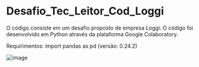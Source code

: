 # Desafio_Tec_Leitor_Cod_Loggi

O código consiste em um desafio proposto de empresa Loggi. O código foi desenvolvido em Python através da plataforma Google Colaboratory. 

Requirimentos:
import pandas as pd (versão: 0.24.2)
 

![image](https://user-images.githubusercontent.com/56170057/123560614-b9041800-d779-11eb-9a33-36ff96e8c0a3.png)
